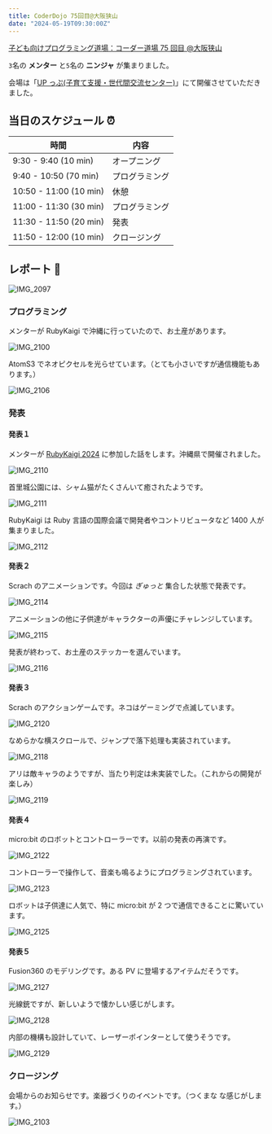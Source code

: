 ```yaml
---
title: CoderDojo 75回目@大阪狭山
date: "2024-05-19T09:30:00Z"
---
```


[子ども向けプログラミング道場：コーダー道場 75 回目 @大阪狭山](https://coderdojo-osakasayama.doorkeeper.jp/events/172614)

`3`名の **メンター** と`5`名の **ニンジャ** が集まりました。

会場は「[UP っぷ(子育て支援・世代間交流センター)](http://www.city.osakasayama.osaka.jp/kosodate_kyoiku/kosodate/upp_kosodatesiensedaikankouryuusenta1/index.html)」にて開催させていただきました。

## 当日のスケジュール ⏰

| 時間                   | 内容           |
| ---------------------- | -------------- |
| 9:30 - 9:40 (10 min)   | オープニング   |
| 9:40 - 10:50 (70 min)  | プログラミング |
| 10:50 - 11:00 (10 min) | 休憩           |
| 11:00 - 11:30 (30 min) | プログラミング |
| 11:30 - 11:50 (20 min) | 発表           |
| 11:50 - 12:00 (10 min) | クロージング   |

## レポート 📝

![IMG_2097](./IMG_2097.jpg)

### プログラミング

メンターが RubyKaigi で沖縄に行っていたので、お土産があります。

![IMG_2100](./IMG_2100.jpg)

AtomS3 でネオピクセルを光らせています。（とても小さいですが通信機能もあります。）

![IMG_2106](./IMG_2106.jpg)

### 発表

#### 発表１

メンターが [RubyKaigi 2024](https://rubykaigi.org/2024/) に参加した話をします。沖縄県で開催されました。

![IMG_2110](./IMG_2110.jpg)

首里城公園には、シャム猫がたくさんいて癒されたようです。

![IMG_2111](./IMG_2111.jpg)

RubyKaigi は Ruby 言語の国際会議で開発者やコントリビュータなど 1400 人が集まりました。

![IMG_2112](./IMG_2112.jpg)

#### 発表２

Scrach のアニメーションです。今回は _ぎゅっと_ 集合した状態で発表です。

![IMG_2114](./IMG_2114.jpg)

アニメーションの他に子供達がキャラクターの声優にチャレンジしています。

![IMG_2115](./IMG_2115.jpg)

発表が終わって、お土産のステッカーを選んでいます。

![IMG_2116](./IMG_2116.jpg)

#### 発表３

Scrach のアクションゲームです。ネコはゲーミングで点滅しています。

![IMG_2120](./IMG_2120.jpg)

なめらかな横スクロールで、ジャンプで落下処理も実装されています。

![IMG_2118](./IMG_2118.jpg)

アリは敵キャラのようですが、当たり判定は未実装でした。（これからの開発が楽しみ）

![IMG_2119](./IMG_2119.jpg)

#### 発表４

micro:bit のロボットとコントローラーです。以前の発表の再演です。

![IMG_2122](./IMG_2122.jpg)

コントローラーで操作して、音楽も鳴るようにプログラミングされています。

![IMG_2123](./IMG_2123.jpg)

ロボットは子供達に人気で、特に micro:bit が 2 つで通信できることに驚いています。

![IMG_2125](./IMG_2125.jpg)

#### 発表５

Fusion360 のモデリングです。ある PV に登場するアイテムだそうです。

![IMG_2127](./IMG_2127.jpg)

光線銃ですが、新しいようで懐かしい感じがします。

![IMG_2128](./IMG_2128.jpg)

内部の機構も設計していて、レーザーポインターとして使うそうです。

![IMG_2129](./IMG_2129.jpg)

### クロージング

会場からのお知らせです。楽器づくりのイベントです。（つくまな な感じがします。）

![IMG_2103](./IMG_2103.jpg)
